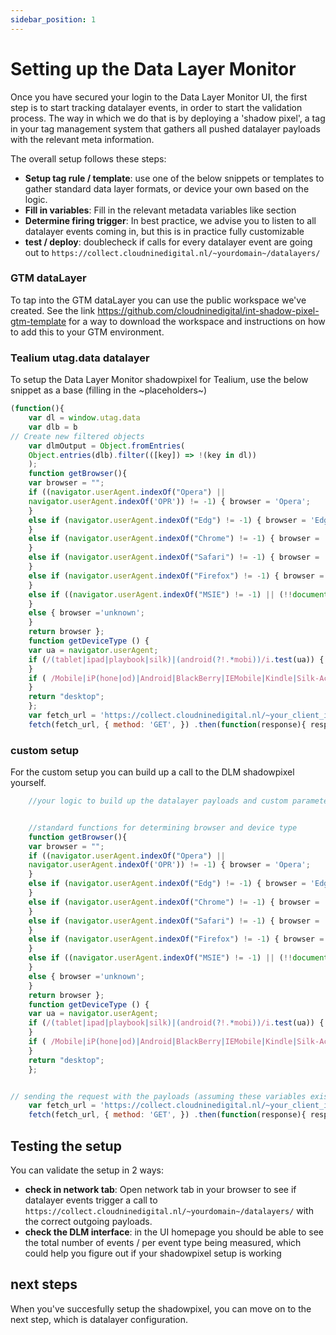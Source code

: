 ```yaml
---
sidebar_position: 1
---
```


# Setting up the Data Layer Monitor

Once you have secured your login to the Data Layer Monitor UI, the first step is to start tracking datalayer events, in order to start the validation process. The way in which we do that is by deploying a 'shadow pixel', a tag in your tag management system that gathers all pushed datalayer payloads with the relevant meta information. 

The overall setup follows these steps: 
- **Setup tag rule / template**: use one of the below snippets or templates to gather standard data layer formats, or device your own based on the logic. 
- **Fill in variables**: Fill in the relevant metadata variables like section
- **Determine firing trigger**: In best practice, we advise you to listen to all datalayer events coming in, but this is in practice fully customizable
- **test / deploy**: doublecheck if calls for every datalayer event are going out to `https://collect.cloudninedigital.nl/~yourdomain~/datalayers/`

### GTM dataLayer

To tap into the GTM dataLayer you can use the public workspace we've created. See the link https://github.com/cloudninedigital/int-shadow-pixel-gtm-template for a way to download the workspace and instructions on how to add this to your GTM environment.  

### Tealium utag.data datalayer

To setup the Data Layer Monitor shadowpixel for Tealium, use the below snippet as a base (filling in the ~placeholders~)

```javascript
(function(){
    var dl = window.utag.data
    var dlb = b
// Create new filtered objects
    var dlmOutput = Object.fromEntries(
    Object.entries(dlb).filter(([key]) => !(key in dl))
    );
    function getBrowser(){
    var browser = "";
    if ((navigator.userAgent.indexOf("Opera") ||
    navigator.userAgent.indexOf('OPR')) != -1) { browser = 'Opera';
    }
    else if (navigator.userAgent.indexOf("Edg") != -1) { browser = 'Edge';
    }
    else if (navigator.userAgent.indexOf("Chrome") != -1) { browser = 'Chrome';
    }
    else if (navigator.userAgent.indexOf("Safari") != -1) { browser = 'Safari';
    }
    else if (navigator.userAgent.indexOf("Firefox") != -1) { browser = 'Firefox';
    }
    else if ((navigator.userAgent.indexOf("MSIE") != -1) || (!!document.documentMode == true)) { browser = 'IE';
    }
    else { browser ='unknown';
    }
    return browser };
    function getDeviceType () {
    var ua = navigator.userAgent;
    if (/(tablet|ipad|playbook|silk)|(android(?!.*mobi))/i.test(ua)) { return "tablet";
    }
    if ( /Mobile|iP(hone|od)|Android|BlackBerry|IEMobile|Kindle|Silk-Accelerated|(hpw|web)OS|Opera M(obi|ini)/.test( ua ) ) { return "mobile";
    }
    return "desktop";
    };
    var fetch_url = 'https://collect.cloudninedigital.nl/~your_client_id~/datalayers/?event=' + dl.tealium_event + "&domain=pvhb2b_~country~&section="+ ~yourlogicforsection~ + "&url=" + encodeURIComponent(window.location.toString().replace(window.location.search, "")) + "&device_type=" + getDeviceType() + "&browser=" + getBrowser() + "&datalayer_payload=" + encodeURIComponent(JSON.stringify(dlmOutput))
    fetch(fetch_url, { method: 'GET', }) .then(function(response){ response.json()}) })();
```

### custom setup

For the custom setup you can build up a call to the DLM shadowpixel yourself. 

```javascript
    //your logic to build up the datalayer payloads and custom parameters of the endpoint url


    //standard functions for determining browser and device type
    function getBrowser(){
    var browser = "";
    if ((navigator.userAgent.indexOf("Opera") ||
    navigator.userAgent.indexOf('OPR')) != -1) { browser = 'Opera';
    }
    else if (navigator.userAgent.indexOf("Edg") != -1) { browser = 'Edge';
    }
    else if (navigator.userAgent.indexOf("Chrome") != -1) { browser = 'Chrome';
    }
    else if (navigator.userAgent.indexOf("Safari") != -1) { browser = 'Safari';
    }
    else if (navigator.userAgent.indexOf("Firefox") != -1) { browser = 'Firefox';
    }
    else if ((navigator.userAgent.indexOf("MSIE") != -1) || (!!document.documentMode == true)) { browser = 'IE';
    }
    else { browser ='unknown';
    }
    return browser };
    function getDeviceType () {
    var ua = navigator.userAgent;
    if (/(tablet|ipad|playbook|silk)|(android(?!.*mobi))/i.test(ua)) { return "tablet";
    }
    if ( /Mobile|iP(hone|od)|Android|BlackBerry|IEMobile|Kindle|Silk-Accelerated|(hpw|web)OS|Opera M(obi|ini)/.test( ua ) ) { return "mobile";
    }
    return "desktop";
    };


// sending the request with the payloads (assuming these variables exist)
    var fetch_url = 'https://collect.cloudninedigital.nl/~your_client_id~/datalayers/?event=' + ~yourlogictodeterminetheevent~ + "&domain= + "+ ~yourdomainname~ + "&section="+ ~your logic for section~ + "&url=" + encodeURIComponent(window.location.toString().replace(window.location.search, "")) + "&device_type=" + getDeviceType() + "&browser=" + getBrowser() + "&datalayer_payload=" + encodeURIComponent(JSON.stringify(~yourdatalayerpayload~))
    fetch(fetch_url, { method: 'GET', }) .then(function(response){ response.json()})

```

## Testing the setup

You can validate the setup in 2 ways: 
- **check in network tab**:  Open network tab in your browser to see if datalayer events trigger a call to `https://collect.cloudninedigital.nl/~yourdomain~/datalayers/` with the correct outgoing payloads. 
- **check the DLM interface**: in the UI homepage you should be able to see the total number of events / per event type being measured, which could help you figure out if your shadowpixel setup is working


## next steps

When you've succesfully setup the shadowpixel, you can move on to the next step, which is datalayer configuration. 